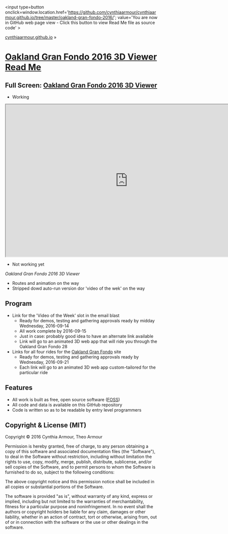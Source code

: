 <span style=display:none; >[You are now in GitHub source code view - click this link to view Read Me file as a web page]
( https://cynthiaarmour.github.io/oakland-gran-fondo-2016/index.html#readme.md "View file as a web page." ) </span>
<input type=button onclick=window.location.href='https://github.com/cynthiaarmour/cynthiaarmour.github.io/tree/master/oakland-gran-fondo-2016/'; value='You are now in GitHub web page view - Click this button to view Read Me file as source code' >

[cynthiaarmour.github.io]( http://cynthiaarmour.github.io ) &raquo;

[Oakland Gran Fondo 2016 3D Viewer Read Me]( index.html )
===

## Full Screen: [Oakland Gran Fondo 2016 3D Viewer]( https://jaanga.github.io/terrain3/elevations-core3/oakland-gran-fondo-r9.html )

* Working

<img src="" style=display:none; width=800 >

<iframe src="https://jaanga.github.io/terrain3/elevations-core3/oakland-gran-fondo-r9.html" width=800px height=500px onload=this.contentWindow.googleMap.setOptions({scrollwheel:false});></iframe>

* Not working yet

_Oakland Gran Fondo 2016 3D Viewer_

* Routes and animation on the way
* Stripped dowd auto-run version dor 'video of the wek' on the way


## Program

* Link for the 'Video of the Week' slot in the email blast
	* Ready for demos, testing and gathering approvals ready by midday Wednesday, 2016-09-14
	* All work complete by 2016-09-15
	* Just in case: probably good idea to have an alternate link available
	* Link will go to an animated 3D web app that will ride you through the Oakland Gran Fondo 28
* Links for all four rides for the [Oakland Gran Fondo]( http://www.oaklandgranfondo.com ) site
	* Ready for demos, testing and gathering approvals ready by Wednesday, 2016-09-21
	* Each link will go to an animated 3D web app custom-tailored for the particular ride


## Features

* All work is built as free, open source software ([FOSS]())
* All code and data is available on this GitHub repository
* Code is written so as to be readable by entry level programmers


## Copyright & License (MIT)

Copyright &copy; 2016 Cynthia Armour, Theo Armour

Permission is hereby granted, free of charge, to any person obtaining a copy
of this software and associated documentation files (the "Software"), to deal
in the Software without restriction, including without limitation the rights
to use, copy, modify, merge, publish, distribute, sublicense, and/or sell
copies of the Software, and to permit persons to whom the Software is
furnished to do so, subject to the following conditions:

The above copyright notice and this permission notice shall be included in
all copies or substantial portions of the Software.

The software is provided "as is", without warranty of any kind, express or
implied, including but not limited to the warranties of merchantability,
fitness for a particular purpose and noninfringement. In no event shall the
authors or copyright holders be liable for any claim, damages or other
liability, whether in an action of contract, tort or otherwise, arising from,
out of or in connection with the software or the use or other dealings in
the software.
